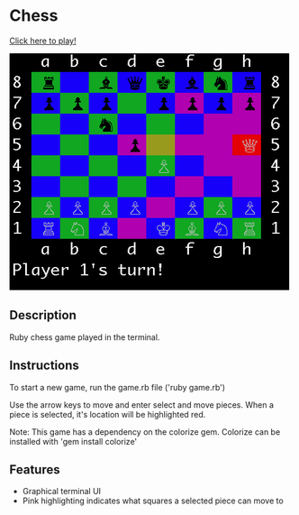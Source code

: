 # Chess
[Click here to play!](https://andrewliu.io/asteroids)

![screenshot](./chess_image.png)

## Description
Ruby chess game played in the terminal.

## Instructions
To start a new game, run the game.rb file ('ruby game.rb')

Use the arrow keys to move and enter select and move pieces.  When a piece is selected, it's location will be highlighted red.

Note:  This game has a dependency on the colorize gem.  Colorize can be installed with 'gem install colorize'

## Features
* Graphical terminal UI
* Pink highlighting indicates what squares a selected piece can move to
